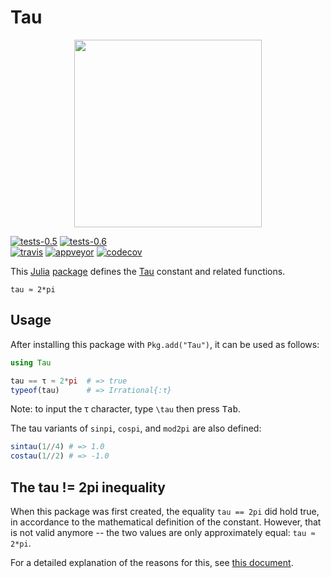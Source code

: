 # Tau

<div align="center"><img src="https://rawgit.com/JuliaMath/Tau.jl/master/tau-2pi.svg" width="300"/></div>

[![tests-0.5][tests-0.5-img]](http://pkg.julialang.org/detail/Tau)
[![tests-0.6][tests-0.6-img]](http://pkg.julialang.org/detail/Tau)  
[![travis][travis-img]](https://travis-ci.org/JuliaMath/Tau.jl)
[![appveyor][appveyor-img]](https://ci.appveyor.com/project/waldyrious/tau-jl)
[![codecov][codecov-img]](http://codecov.io/github/JuliaMath/Tau.jl)

[tests-0.5-img]: http://pkg.julialang.org/badges/Tau_0.5.svg
[tests-0.6-img]: http://pkg.julialang.org/badges/Tau_0.6.svg
[travis-img]: https://img.shields.io/travis/JuliaMath/Tau.jl/master.svg?label=Linux,%20macOS
[appveyor-img]: https://img.shields.io/appveyor/ci/waldyrious/tau-jl/master.svg?label=Windows
[codecov-img]: https://img.shields.io/codecov/c/github/JuliaMath/Tau.jl/master.svg?label=coverage

This [Julia](https://github.com/JuliaLang/julia) [package](http://pkg.julialang.org/)
defines the [Tau](http://www.tauday.com/tau-manifesto) constant
and related functions.

```
tau ≈ 2*pi
```

## Usage

After installing this package with `Pkg.add("Tau")`, it can be used as follows:

```julia
using Tau

tau == τ ≈ 2*pi  # => true
typeof(tau)      # => Irrational{:τ}
```

Note: to input the τ character, type `\tau` then press <kbd>Tab</kbd>.

The tau variants of `sinpi`, `cospi`, and `mod2pi` are also defined:

```julia
sintau(1//4) # => 1.0
costau(1//2) # => -1.0
```

## The tau != 2pi inequality

When this package was first created, the equality `tau == 2pi` did hold true,
in accordance to the mathematical definition of the constant.
However, that is not valid anymore -- the two values are only approximately equal: `tau ≈ 2*pi`.

For a detailed explanation of the reasons for this, see [this document](tau-2pi-equality.md).
